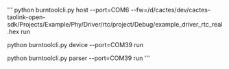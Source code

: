 


'''
python burntoolcli.py host --port=COM6 --fw=/d/cactes/dev/cactes-taolink-open-sdk/Projects/Example/Phy/Driver/rtc/project/Debug/example_driver_rtc_real.hex run

python burntoolcli.py device --port=COM39 run

python burntoolcli.py parser --port=COM39 run
'''

